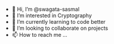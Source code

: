 - 👋 Hi, I’m @swagata-sasmal
- 👀 I’m interested in Cryptography
- 🌱 I’m currently learning to code better
- 💞️ I’m looking to collaborate on projects 
- 📫 How to reach me ...

<!---
swagata-sasmal/swagata-sasmal is a ✨ special ✨ repository because its `README.md` (this file) appears on your GitHub profile.
You can click the Preview link to take a look at your changes.
--->
